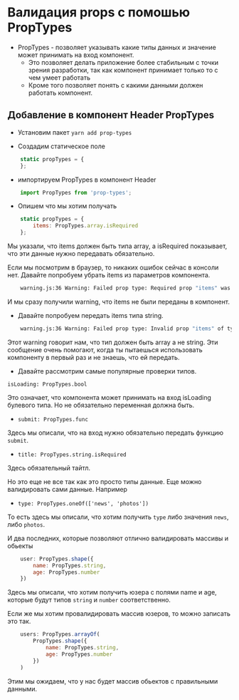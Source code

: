 # Валидация props с помошью PropTypes

- PropTypes - позволяет указывать какие типы данных и значение может принимать на вход компонент. 
    - Это позволяет делать приложение более стабильным с точки зрения разработки, так как компонент принимает только то с чем умеет работать
    - Кроме того позволяет понять с какими данными должен работать компонент.

## Добавление в компонент Header PropTypes

- Установим пакет `yarn add prop-types`

- Создадим статическое поле
```js
    static propTypes = {
    };
```

- импортируем PropTypes в компонент Header

```js
    import PropTypes from 'prop-types';
```

- Опишем что мы хотим получать
```js
    static propTypes = {
        items: PropTypes.array.isRequired
    };
```

Мы указали, что items должен быть типа array, а isRequired показывает, что эти данные нужно передавать обязательно.

Если мы посмотрим в браузер, то никаких ошибок сейчас в консоли нет. Давайте попробуем убрать items из параметров компонента.

```bash
    warning.js:36 Warning: Failed prop type: Required prop "items" was not specified in "Header".
```

И мы сразу получили warning, что items не были переданы в компонент.

- Давайте попробуем передать items типа string.

```bash
    warning.js:36 Warning: Failed prop type: Invalid prop "items" of type `string` supplied to "Header", expected "array".
```

Этот warning говорит нам, что тип должен быть array а не string. Эти сообщение очень помогают, когда ты пытаешься использовать компоненту в первый раз и не знаешь, что ей передать.

- Давайте рассмотрим самые популярные проверки типов.

`isLoading: PropTypes.bool`

Это означает, что компонента может принимать на вход isLoading булевого типа. Но не обязательно переменная должна быть.

- `submit: PropTypes.func`

Здесь мы описали, что на вход нужно обязательно передать функцию `submit`.

- `title: PropTypes.string.isRequired`

Здесь обязательный тайтл.

Но это еще не все так как это просто типы данные. Еще можно валидировать сами данные. Например

- `type: PropTypes.oneOf(['news', 'photos'])`

То есть здесь мы описали, что хотим получить `type` либо значения `news`, либо `photos`.

И два последних, которые позволяют отлично валидировать массивы и обьекты

```js
    user: PropTypes.shape({
        name: PropTypes.string,
        age: PropTypes.number
    })
```

Здесь мы описали, что хотим получить юзера с полями name и age, которые будут типов `string` и `number` соответственно.

Если же мы хотим провалидировать массив юзеров, то можно записать это так.

```js
    users: PropTypes.arrayOf(
        PropTypes.shape({
            name: PropTypes.string,
            age: PropTypes.number
        })
    )
```

Этим мы ожидаем, что у нас будет массив обьектов с правильными данными.
